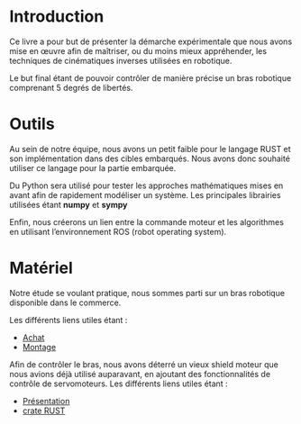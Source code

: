 # Introduction

Ce livre a pour but de présenter la démarche expérimentale que nous avons mise en œuvre afin de maîtriser, ou du moins mieux appréhender, les techniques de cinématiques inverses utilisées en robotique. 

Le but final étant de pouvoir contrôler de manière précise un bras robotique comprenant 5 degrés de libertés. 


# Outils

Au sein de notre équipe, nous avons un petit faible pour le langage RUST et son implémentation dans des cibles embarqués. 
Nous avons donc souhaité utiliser ce langage pour la partie embarquée.

Du Python sera utilisé pour tester les approches mathématiques mises en avant afin de rapidement modéliser un système. Les principales librairies utilisées étant **numpy** et **sympy**

Enfin, nous créerons un lien entre la commande moteur et les algorithmes en utilisant l’environnement ROS (robot operating system). 

# Matériel

Notre étude se voulant pratique, nous sommes parti sur un bras robotique disponible dans le commerce.

Les différents liens utiles étant :
* [Achat](https://www.gotronic.fr/art-bras-robotique-joy-it-robot02-26637.html)
* [Montage](https://www.gotronic.fr/pj2-robot02-guide-de-montage-1556.pdf)


Afin de contrôler le bras, nous avons déterré un vieux shield moteur que nous avions déjà utilisé auparavant, en ajoutant des fonctionnalités de contrôle de servomoteurs.
Les différents liens utiles étant :
* [Présentation](https://www.makerbuying.com/docs/new-sna41)
* [crate RUST](https://github.com/SII-Public-Research/sna41-motorshield)

